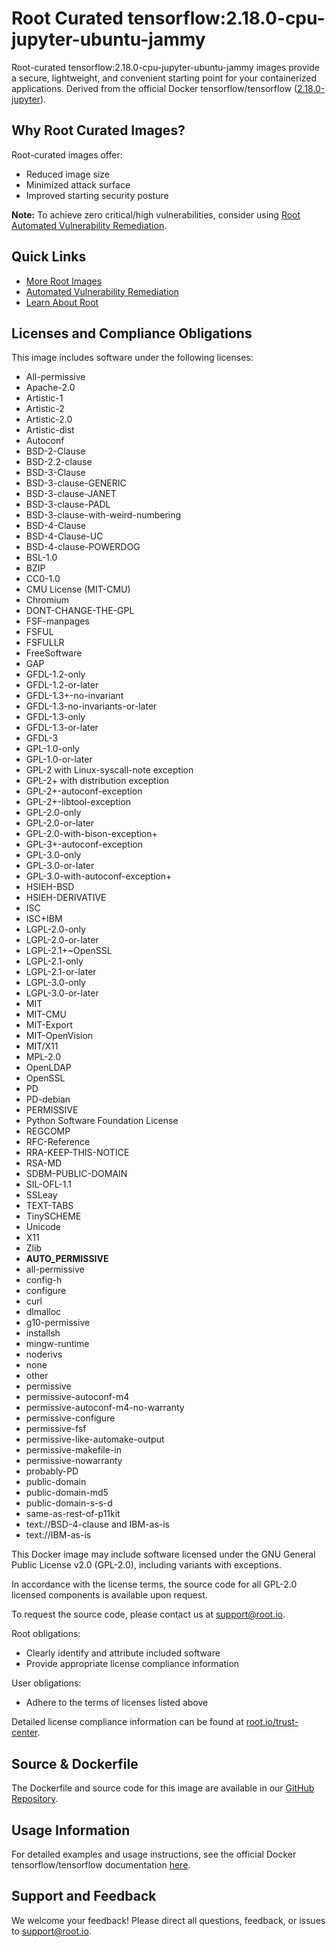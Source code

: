 # Root Curated tensorflow:2.18.0-cpu-jupyter-ubuntu-jammy

Root-curated tensorflow:2.18.0-cpu-jupyter-ubuntu-jammy images provide a secure, lightweight, and convenient starting point for your containerized applications. Derived from the official Docker tensorflow/tensorflow ([2.18.0-jupyter](https://hub.docker.com/layers/tensorflow/tensorflow/2.18.0-jupyter/images/sha256-23ad7cec58690fe56fa08c51d326d42b5a3a1a2b44123397b81c8d6d993d9146)).

## Why Root Curated Images?
Root-curated images offer:
- Reduced image size
- Minimized attack surface
- Improved starting security posture

**Note:** To achieve zero critical/high vulnerabilities, consider using [Root Automated Vulnerability Remediation](https://app.root.io).

## Quick Links
- [More Root Images](https://images.root.io)
- [Automated Vulnerability Remediation](https://app.root.io)
- [Learn About Root](https://www.root.io)

## Licenses and Compliance Obligations
This image includes software under the following licenses:
- All-permissive
- Apache-2.0
- Artistic-1
- Artistic-2
- Artistic-2.0
- Artistic-dist
- Autoconf
- BSD-2-Clause
- BSD-2.2-clause
- BSD-3-Clause
- BSD-3-clause-GENERIC
- BSD-3-clause-JANET
- BSD-3-clause-PADL
- BSD-3-clause-with-weird-numbering
- BSD-4-Clause
- BSD-4-Clause-UC
- BSD-4-clause-POWERDOG
- BSL-1.0
- BZIP
- CC0-1.0
- CMU License (MIT-CMU)
- Chromium
- DONT-CHANGE-THE-GPL
- FSF-manpages
- FSFUL
- FSFULLR
- FreeSoftware
- GAP
- GFDL-1.2-only
- GFDL-1.2-or-later
- GFDL-1.3+-no-invariant
- GFDL-1.3-no-invariants-or-later
- GFDL-1.3-only
- GFDL-1.3-or-later
- GFDL-3
- GPL-1.0-only
- GPL-1.0-or-later
- GPL-2 with Linux-syscall-note exception
- GPL-2+ with distribution exception
- GPL-2+-autoconf-exception
- GPL-2+-libtool-exception
- GPL-2.0-only
- GPL-2.0-or-later
- GPL-2.0-with-bison-exception+
- GPL-3+-autoconf-exception
- GPL-3.0-only
- GPL-3.0-or-later
- GPL-3.0-with-autoconf-exception+
- HSIEH-BSD
- HSIEH-DERIVATIVE
- ISC
- ISC+IBM
- LGPL-2.0-only
- LGPL-2.0-or-later
- LGPL-2.1+~OpenSSL
- LGPL-2.1-only
- LGPL-2.1-or-later
- LGPL-3.0-only
- LGPL-3.0-or-later
- MIT
- MIT-CMU
- MIT-Export
- MIT-OpenVision
- MIT/X11
- MPL-2.0
- OpenLDAP
- OpenSSL
- PD
- PD-debian
- PERMISSIVE
- Python Software Foundation License
- REGCOMP
- RFC-Reference
- RRA-KEEP-THIS-NOTICE
- RSA-MD
- SDBM-PUBLIC-DOMAIN
- SIL-OFL-1.1
- SSLeay
- TEXT-TABS
- TinySCHEME
- Unicode
- X11
- Zlib
- __AUTO_PERMISSIVE__
- all-permissive
- config-h
- configure
- curl
- dlmalloc
- g10-permissive
- installsh
- mingw-runtime
- noderivs
- none
- other
- permissive
- permissive-autoconf-m4
- permissive-autoconf-m4-no-warranty
- permissive-configure
- permissive-fsf
- permissive-like-automake-output
- permissive-makefile-in
- permissive-nowarranty
- probably-PD
- public-domain
- public-domain-md5
- public-domain-s-s-d
- same-as-rest-of-p11kit
- text://BSD-4-clause and IBM-as-is
- text://IBM-as-is

This Docker image may include software licensed under the GNU General Public License v2.0 (GPL-2.0), including variants with exceptions.

In accordance with the license terms, the source code for all GPL-2.0 licensed components is available upon request.

To request the source code, please contact us at [support@root.io](mailto:support@root.io).

Root obligations:
- Clearly identify and attribute included software
- Provide appropriate license compliance information

User obligations:
- Adhere to the terms of licenses listed above

Detailed license compliance information can be found at [root.io/trust-center](https://root.io/trust-center).

## Source & Dockerfile
The Dockerfile and source code for this image are available in our [GitHub Repository](https://github.com/rootio-avr/public-image-catalog/tree/main/ubuntu/tensorflow/2.18.0-cpu-jupyter-ubuntu-jammy/).

## Usage Information
For detailed examples and usage instructions, see the official Docker tensorflow/tensorflow documentation [here](https://hub.docker.com/r/tensorflow/tensorflow).

## Support and Feedback
We welcome your feedback! Please direct all questions, feedback, or issues to [support@root.io](mailto:support@root.io).